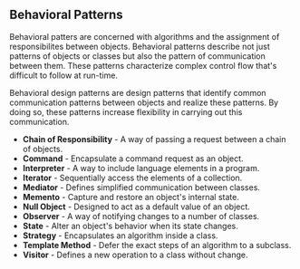 ## Behavioral Patterns

Behavioral patters are concerned with algorithms and the assignment of responsibilites between objects. Behavioral patterns describe not just patterns of objects or classes but also the pattern of communication between them. These patterns characterize complex control flow that's difficult to follow at run-time.

Behavioral design patterns are design patterns that identify common communication patterns between objects and realize these patterns. By doing so, these patterns increase flexibility in carrying out this communication.

- **Chain of Responsibility** - A way of passing a request between a chain of objects.
- **Command** - Encapsulate a command request as an object.
- **Interpreter** - A way to include language elements in a program.
- **Iterator** - Sequentially access the elements of a collection.
- **Mediator** - Defines simplified communication between classes.
- **Memento** - Capture and restore an object's internal state.
- **Null Object** - Designed to act as a default value of an object.
- **Observer** - A way of notifying changes to a number of classes.
- **State** - Alter an object's behavior when its state changes.
- **Strategy** - Encapsulates an algorithm inside a class.
- **Template Method** - Defer the exact steps of an algorithm to a subclass.
- **Visitor** - Defines a new operation to a class without change.
